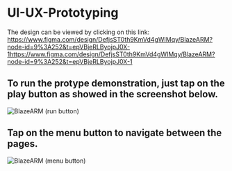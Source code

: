 # UI-UX-Prototyping

The design can be viewed by clicking on this link: 
https://www.figma.com/design/DefjsST0th9KmVd4gWIMqy/BlazeARM?node-id=9%3A252&t=epVBjeRLByojpJ0X-1https://www.figma.com/design/DefjsST0th9KmVd4gWIMqy/BlazeARM?node-id=9%3A252&t=epVBjeRLByojpJ0X-1

## To run the protype demonstration, just tap on the play button as showed in the screenshot below.
![BlazeARM (run button)](https://github.com/SnaiKun/UI-UX-Prototyping/assets/117583475/c4fb1027-d79a-4976-abd7-33153da7606a)

## Tap on the menu button to navigate between the pages.
![BlazeARM (menu button)](https://github.com/SnaiKun/UI-UX-Prototyping/assets/117583475/c7a1dbbf-7dd8-411e-ba45-afcfab451deb)
